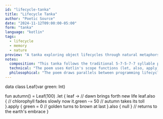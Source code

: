 ```yaml
---
id: "lifecycle-tanka"
title: "Lifecycle Tanka"
author: "Poetic Source"
date: "2024-11-12T09:00:00-05:00"
form: "tanka"
language: "kotlin"
tags:
  - lifecycle
  - memory
  - nature
preview: "A tanka exploring object lifecycles through natural metaphors"
notes:
  composition: "This tanka follows the traditional 5-7-5-7-7 syllable pattern while using Kotlin's scope functions to create a natural flow. Each phase of the object's lifecycle is matched with a natural metaphor."
  technical: "The poem uses Kotlin's scope functions (let, also, apply) to manage object lifecycle. The nullability system is employed symbolically, with the optional type representing impermanence. The use of scope functions creates a clean chain of operations while maintaining readability."
  philosophical: "The poem draws parallels between programming lifecycles and natural cycles. Just as leaves fall and return to the earth, objects are created and eventually collected. The temporary nature of variables mirrors the impermanence in nature, while the cyclical pattern of cleanup and reuse reflects ecological cycles."
---
```

data class Leaf(var green: Int)

fun autumn() = Leaf(100)
    .let { leaf ->    // dawn brings forth new life
        leaf.also {    // chlorophyll fades slowly now
            it.green -= 50   // autumn takes its toll
        }.apply { green = 0  // golden turns to brown at last
        }.also { null }      // returns to the earth's embrace 
    }